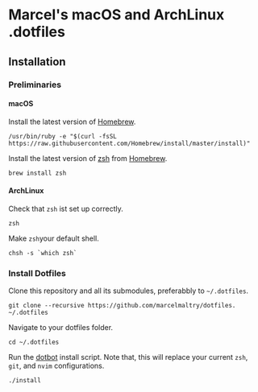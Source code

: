# Marcel's macOS and ArchLinux .dotfiles

## Installation

### Preliminaries

#### macOS

Install the latest version of [Homebrew](https://brew.sh).
```shell
/usr/bin/ruby -e "$(curl -fsSL https://raw.githubusercontent.com/Homebrew/install/master/install)"
```
Install the latest version of [zsh](https://www.zsh.org) from [Homebrew](https://brew.sh).
```shell
brew install zsh
```

#### ArchLinux

Check that `zsh` ist set up correctly.
```shell
zsh
```
Make `zsh`your default shell.
```shell
chsh -s `which zsh`
```

### Install Dotfiles

Clone this repository and all its submodules, preferabbly to `~/.dotfiles`.
```shell
git clone --recursive https://github.com/marcelmaltry/dotfiles. ~/.dotfiles
```
Navigate to your dotfiles folder.
```shell
cd ~/.dotfiles
```
Run the [dotbot](https://github.com/anishathalye/dotbot/) install script. Note that, this will replace your current
`zsh`, `git`, and `nvim` configurations.
```shell
./install
```
